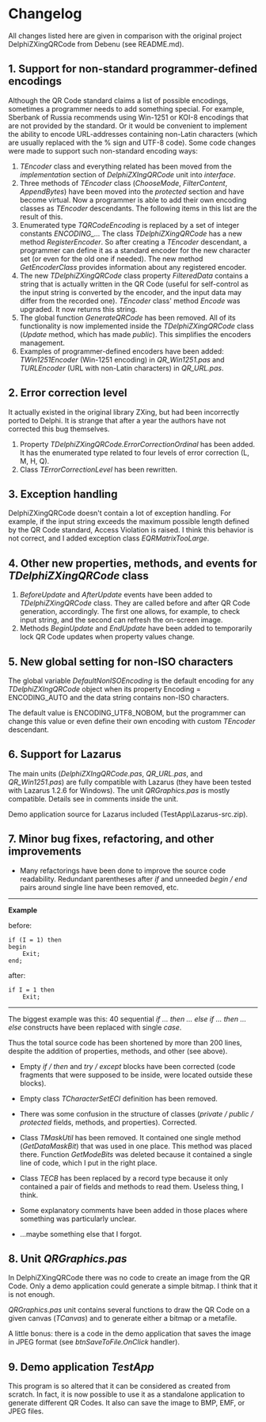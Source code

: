 ﻿Changelog 
=========

All changes listed here are given in comparison with the original project DelphiZXingQRCode from Debenu (see README.md).

## 1. Support for non-standard programmer-defined encodings ##

Although the QR Code standard claims a list of possible encodings, sometimes a programmer needs to add something special.
For example, Sberbank of Russia recommends using Win-1251 or KOI-8 encodings that are not provided by the standard.
Or it would be convenient to implement the ability to encode URL-addresses containing non-Latin characters (which are
usually replaced with the % sign and UTF-8 code). Some code changes were made to support such non-standard encoding ways:

1. *TEncoder* class and everything related has been moved from the *implementation* section of *DelphiZXIngQRCode*
unit into *interface*.
2. Three methods of *TEncoder* class (*ChooseMode*, *FilterContent*, *AppendBytes*) have been moved into the
*protected* section and have become virtual. Now a programmer is able to add their own encoding classes as *TEncoder*
descendants. The following items in this list are the result of this.
3. Enumerated type *TQRCodeEncoding* is replaced by a set of integer constants *ENCODING_…* The class
*TDelphiZXingQRCode* has a new method *RegisterEncoder*. So after creating a *TEncoder* descendant, a programmer
can define it as a standard encoder for the new character set (or even for the old one if needed). The new method
*GetEncoderClass* provides information about any registered encoder.
4. The new *TDelphiZXingQRCode* class property *FilteredData* contains a string that is actually written in the QR Code
(useful for self-control as the input string is converted by the encoder, and the input data may differ from
the recorded one). *TEncoder* class' method *Encode* was upgraded. It now returns this string.
5. The global function *GenerateQRCode* has been removed. All of its functionality is now implemented inside the
*TDelphiZXingQRCode* class (*Update* method, which has made *public*). This simplifies the encoders management.
6. Examples of programmer-defined encoders have been added:  *TWin1251Encoder* (Win-1251 encoding) in
*QR\_Win1251.pas* and *TURLEncoder* (URL with non-Latin characters) in *QR\_URL.pas*.

## 2. Error correction level ##

It actually existed in the original library ZXing, but had been incorrectly ported to Delphi. It is strange that
after a year the authors have not corrected this bug themselves.

1. Property *TDelphiZXingQRCode.ErrorCorrectionOrdinal* has been added. It has the enumerated type related to four
levels of error correction (L, M, H, Q).
2. Class *TErrorCorrectionLevel* has been rewritten.

## 3. Exception handling ##

DelphiZXingQRCode doesn't contain a lot of exception handling. For example, if the input string exceeds the maximum possible
length defined by the QR Code standard, Access Violation is raised. I think this behavior is not correct, and I added
exception class *EQRMatrixTooLarge*.

## 4. Other new properties, methods, and events for *TDelphiZXingQRCode* class ##

1. *BeforeUpdate* and *AfterUpdate* events have been added to *TDelphiZXingQRCode* class. They are called before and
after QR Code generation, accordingly. The first one allows, for example, to check input string, and the second can
refresh the on-screen image.
2. Methods *BeginUpdate* and *EndUpdate* have been added to temporarily lock QR Code updates when property values
change.

## 5. New global setting for non-ISO characters ##

The global variable *DefaultNonISOEncoding* is the default encoding for any *TDelphiZXIngQRCode* object when its property
Encoding = ENCODING_AUTO and the data string contains non-ISO characters.

The default value is ENCODING_UTF8_NOBOM, but the programmer can change this value or even define their own encoding
with custom *TEncoder* descendant.

## 6. Support for Lazarus ##

The main units (*DelphiZXIngQRCode.pas*, *QR_URL.pas*, and *QR_Win1251.pas*) are fully compatible with Lazarus (they have
been tested with Lazarus 1.2.6 for Windows). The unit *QRGraphics.pas* is mostly compatible. Details see in comments
inside the unit.

Demo application source for Lazarus included (TestApp\Lazarus-src.zip).

## 7. Minor bug fixes, refactoring, and other improvements ##

* Many refactorings have been done to improve the source code readability. Redundant parentheses after *if* and
unneeded *begin / end* pairs around single line have been removed, etc.

-------------------------

**Example**

before:

<pre><code>if (I = 1) then
begin
    Exit;    
end;
</code></pre>

after:

<pre><code>if I = 1 then
    Exit;
</code></pre>

-------------------------

The biggest example was this: 40 sequential *if … then … else if … then … else* constructs have been replaced with single
*case*.

Thus the total source code has been shortened by more than 200 lines, despite the addition of properties, methods, and other
(see above).

* Empty *if / then* and *try / except* blocks have been corrected (code fragments that were supposed to be inside, were
located outside these blocks).
 
* Empty class *TCharacterSetECI* definition has been removed.

* There was some confusion in the structure of classes (*private / public / protected* fields, methods, and properties).
Corrected.
 
* Class *TMaskUtil* has been removed. It contained one single method (*GetDataMaskBit*) that was used in one place.
This method was placed there. Function *GetModeBits* was deleted because it contained a single line of 
code, which I put in the right place.

* Class *TECB* has been replaced by a record type because it only contained a pair of fields and methods 
to read them. Useless thing, I think.

* Some explanatory comments have been added in those places where something was particularly unclear.

* …maybe something else that I forgot.

## 8. Unit *QRGraphics.pas* ##

In DelphiZXingQRCode there was no code to create an image from the QR Code. Only a demo application could generate a simple bitmap.
I think that it is not enough.

*QRGraphics.pas* unit contains several functions to draw the QR Code on a given canvas (*TCanvas*) and to generate either
a bitmap or a metafile.

A little bonus: there is a code in the demo application that saves the image in JPEG format (see *btnSaveToFile.OnClick* handler).

## 9. Demo application *TestApp* ##

This program is so altered that it can be considered as created from scratch. In fact, it is now possible to use it as
a standalone application to generate different QR Codes. It also can save the image to BMP, EMF, or JPEG files.
